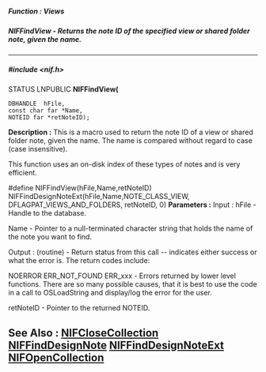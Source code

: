 ##### Function : Views
##### NIFFindView - Returns the note ID of the specified view or shared folder note, given the name.
---
##### #include <nif.h>
STATUS LNPUBLIC **NIFFindView(**

	DBHANDLE  hFile,
	const char far *Name,
	NOTEID far *retNoteID);
**Description :**
This is a macro used to return the note ID of a view or shared folder note, 
given the name.  The name is compared without regard to case (case insensitive).

This function uses an on-disk index of these types of notes and is very 
efficient.

#define NIFFindView(hFile,Name,retNoteID) 
NIFFindDesignNoteExt(hFile,Name,NOTE_CLASS_VIEW, DFLAGPAT_VIEWS_AND_FOLDERS, 
retNoteID, 0)
**Parameters :**
Input :
hFile  -   Handle to the database.

Name  -   Pointer to a null-terminated character string that holds the name of the note you want to find.

Output :
(routine)  -  Return status from this call -- indicates either success or what the error is. The return codes include:

NOERROR
ERR_NOT_FOUND
ERR_xxx - Errors returned by lower level functions.  There are so many possible causes, that it is best to use the code in a call to OSLoadString and display/log the error for the user.


retNoteID  -  Pointer to the returned NOTEID.

**See Also :**
[NIFCloseCollection](D:/md_files/NIFCloseCollection.md)
[NIFFindDesignNote](D:/md_files/NIFFindDesignNote.md)
[NIFFindDesignNoteExt](D:/md_files/NIFFindDesignNoteExt.md)
[NIFOpenCollection](D:/md_files/NIFOpenCollection.md)
---
